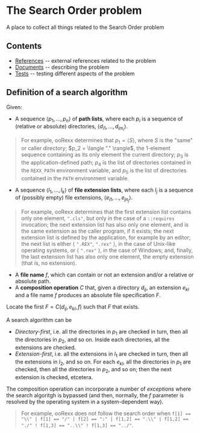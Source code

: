 # The Search Order problem

A place to collect all things related to the Search Order problem

## Contents

* [References](references/README.md) -- external references related to the problem
* [Documents](documents/README.md) -- describing the problem
* [Tests](tests/README.md) -- testing different aspects of the problem

## Definition of a search algorithm

Given: 

* A sequence $\langle p_1, \dots, p_n \rangle$ of **path lists**, where each $p_i$ is a sequence of (relative or absolute) directories, $\langle d_{i1}, \dots, d_{im_{i}}\rangle$.

>For example, ooRexx determines that $p_1 = \langle S \rangle$, where $S$ is the "same" or caller directory; $p_2 = \langle "." \rangle$, the 1-element sequence containing as its only element the current directory; $p_3$ is the application-defined path; $p_4$ is the list of directories contained in the `REXX_PATH` environment variable, and $p_5$ is the list of directories contained in the `PATH` environment variable.

* A sequence $\langle l_1, \dots, l_k \rangle$ of **file extension lists**, where each $l_j$ is a sequence of (possibly empty) file extensions, $\langle e_{i1}, \dots, e_{jn_{j}}\rangle$.

>For example, ooRexx determines that the first extension list contains only one element, `".cls"`, but only in the case of a `::requires` invocation; the next extension list has also only one element, and is the same extension as the caller program, if it exists; the next extension list is defined by the application, for example by an editor; the next list is either $\langle$ `".REX"`, `".rex"` $\rangle$, in the case of Unix-like operating systems, or $\langle$ `".rex"` $\rangle$, in the case of Windows; and, finally, the last extension list has also only one element, the empty extension (that is, no extension).

* A **file name** $f$, which can contain or not an extension and/or a relative or absolute path.
* A **composition operation** $C$ that, given a directory $d_{ij}$, an extension $e_{kl}$ and a file name $f$ produces an absolute file specification $F$.

Locate the first $F = C(d_{ij},e_{kl},f)$ such that $F$ that exists.

A search algorithm can be

* _Directory-first_, i.e. all the directories in $p_1$ are checked in turn, then all the directories in $p_2$, and so on. Inside each directories, all the extensions are checked.
* _Extension-first_, i.e. all the extensions in $l_1$ are checked in turn, then all the extensions in $l_2$, and so on. For each $e_{kl}$, all the directories in $p_1$ are checked, then all the directories in $p_2$, and so on; then the next extension is checked, etcetera.

The composition operation can incorporate a number of _exceptions_ where the search algoritgh is bypassed (and then, normally, the $f$ parameter is resolved by the operating system in a system-dependent way).

>For example, ooRexx does not follow the search order when `f[1] == "\\" | f[1] == "/" | f[2] == ":" | f[1,2] == ".\\" | f[1,2] == "./" ! f[1,3] == "..\\" ! f[1,3] == "../"`.
